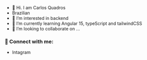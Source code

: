 - 👋 Hi. I am Carlos Quadros
- Brazilian
- 👀 I’m interested in backend
- 🌱 I’m currently learning Angular 15, typeScript and tailwindCSS
- 💞️ I’m looking to collaborate on ...
### 🤝 Connect with me:
- Intagram 

<!---
carlosquadros-br/carlosquadros-br is a ✨ special ✨ repository because its `README.md` (this file) appears on your GitHub profile.
You can click the Preview link to take a look at your changes.
--->
